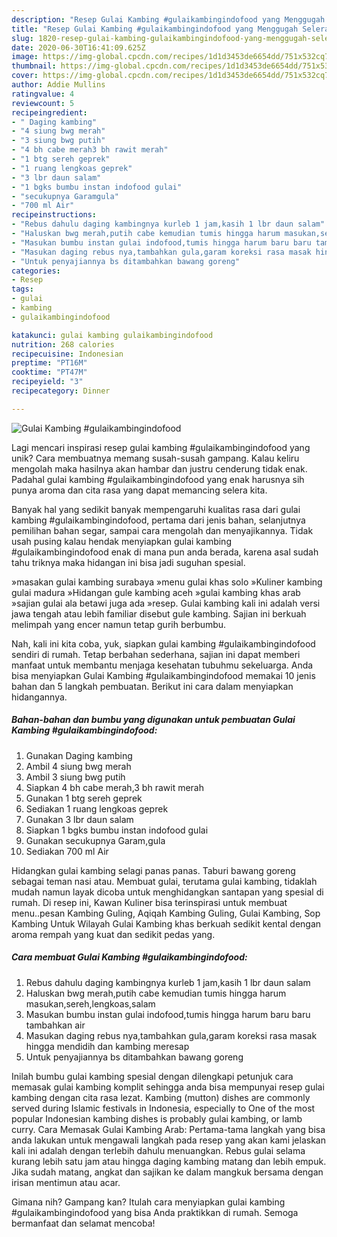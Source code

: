 ```yaml
---
description: "Resep Gulai Kambing #gulaikambingindofood yang Menggugah Selera"
title: "Resep Gulai Kambing #gulaikambingindofood yang Menggugah Selera"
slug: 1820-resep-gulai-kambing-gulaikambingindofood-yang-menggugah-selera
date: 2020-06-30T16:41:09.625Z
image: https://img-global.cpcdn.com/recipes/1d1d3453de6654dd/751x532cq70/gulai-kambing-gulaikambingindofood-foto-resep-utama.jpg
thumbnail: https://img-global.cpcdn.com/recipes/1d1d3453de6654dd/751x532cq70/gulai-kambing-gulaikambingindofood-foto-resep-utama.jpg
cover: https://img-global.cpcdn.com/recipes/1d1d3453de6654dd/751x532cq70/gulai-kambing-gulaikambingindofood-foto-resep-utama.jpg
author: Addie Mullins
ratingvalue: 4
reviewcount: 5
recipeingredient:
- " Daging kambing"
- "4 siung bwg merah"
- "3 siung bwg putih"
- "4 bh cabe merah3 bh rawit merah"
- "1 btg sereh geprek"
- "1 ruang lengkoas geprek"
- "3 lbr daun salam"
- "1 bgks bumbu instan indofood gulai"
- "secukupnya Garamgula"
- "700 ml Air"
recipeinstructions:
- "Rebus dahulu daging kambingnya kurleb 1 jam,kasih 1 lbr daun salam"
- "Haluskan bwg merah,putih cabe kemudian tumis hingga harum masukan,sereh,lengkoas,salam"
- "Masukan bumbu instan gulai indofood,tumis hingga harum baru baru tambahkan air"
- "Masukan daging rebus nya,tambahkan gula,garam koreksi rasa masak hingga mendidih dan kambing meresap"
- "Untuk penyajiannya bs ditambahkan bawang goreng"
categories:
- Resep
tags:
- gulai
- kambing
- gulaikambingindofood

katakunci: gulai kambing gulaikambingindofood 
nutrition: 268 calories
recipecuisine: Indonesian
preptime: "PT16M"
cooktime: "PT47M"
recipeyield: "3"
recipecategory: Dinner

---
```



![Gulai Kambing #gulaikambingindofood](https://img-global.cpcdn.com/recipes/1d1d3453de6654dd/751x532cq70/gulai-kambing-gulaikambingindofood-foto-resep-utama.jpg)

Lagi mencari inspirasi resep gulai kambing #gulaikambingindofood yang unik? Cara membuatnya memang susah-susah gampang. Kalau keliru mengolah maka hasilnya akan hambar dan justru cenderung tidak enak. Padahal gulai kambing #gulaikambingindofood yang enak harusnya sih punya aroma dan cita rasa yang dapat memancing selera kita.

Banyak hal yang sedikit banyak mempengaruhi kualitas rasa dari gulai kambing #gulaikambingindofood, pertama dari jenis bahan, selanjutnya pemilihan bahan segar, sampai cara mengolah dan menyajikannya. Tidak usah pusing kalau hendak menyiapkan gulai kambing #gulaikambingindofood enak di mana pun anda berada, karena asal sudah tahu triknya maka hidangan ini bisa jadi suguhan spesial.

»masakan gulai kambing surabaya »menu gulai khas solo »Kuliner kambing gulai madura »Hidangan gule kambing aceh »gulai kambing khas arab »sajian gulai ala betawi juga ada »resep. Gulai kambing kali ini adalah versi jawa tengah atau lebih familiar disebut gule kambing. Sajian ini berkuah melimpah yang encer namun tetap gurih berbumbu.


Nah, kali ini kita coba, yuk, siapkan gulai kambing #gulaikambingindofood sendiri di rumah. Tetap berbahan sederhana, sajian ini dapat memberi manfaat untuk membantu menjaga kesehatan tubuhmu sekeluarga. Anda bisa menyiapkan Gulai Kambing #gulaikambingindofood memakai 10 jenis bahan dan 5 langkah pembuatan. Berikut ini cara dalam menyiapkan hidangannya.

<!--inarticleads1-->

##### Bahan-bahan dan bumbu yang digunakan untuk pembuatan Gulai Kambing #gulaikambingindofood:

1. Gunakan  Daging kambing
1. Ambil 4 siung bwg merah
1. Ambil 3 siung bwg putih
1. Siapkan 4 bh cabe merah,3 bh rawit merah
1. Gunakan 1 btg sereh geprek
1. Sediakan 1 ruang lengkoas geprek
1. Gunakan 3 lbr daun salam
1. Siapkan 1 bgks bumbu instan indofood gulai
1. Gunakan secukupnya Garam,gula
1. Sediakan 700 ml Air


Hidangkan gulai kambing selagi panas panas. Taburi bawang goreng sebagai teman nasi atau. Membuat gulai, terutama gulai kambing, tidaklah mudah namun layak dicoba untuk menghidangkan santapan yang spesial di rumah. Di resep ini, Kawan Kuliner bisa terinspirasi untuk membuat menu..pesan Kambing Guling, Aqiqah Kambing Guling, Gulai Kambing, Sop Kambing Untuk Wilayah Gulai Kambing khas berkuah sedikit kental dengan aroma rempah yang kuat dan sedikit pedas yang. 

<!--inarticleads2-->

##### Cara membuat Gulai Kambing #gulaikambingindofood:

1. Rebus dahulu daging kambingnya kurleb 1 jam,kasih 1 lbr daun salam
1. Haluskan bwg merah,putih cabe kemudian tumis hingga harum masukan,sereh,lengkoas,salam
1. Masukan bumbu instan gulai indofood,tumis hingga harum baru baru tambahkan air
1. Masukan daging rebus nya,tambahkan gula,garam koreksi rasa masak hingga mendidih dan kambing meresap
1. Untuk penyajiannya bs ditambahkan bawang goreng


Inilah bumbu gulai kambing spesial dengan dilengkapi petunjuk cara memasak gulai kambing komplit sehingga anda bisa mempunyai resep gulai kambing dengan cita rasa lezat. Kambing (mutton) dishes are commonly served during Islamic festivals in Indonesia, especially to One of the most popular Indonesian kambing dishes is probably gulai kambing, or lamb curry. Cara Memasak Gulai Kambing Arab: Pertama-tama langkah yang bisa anda lakukan untuk mengawali langkah pada resep yang akan kami jelaskan kali ini adalah dengan terlebih dahulu menuangkan. Rebus gulai selama kurang lebih satu jam atau hingga daging kambing matang dan lebih empuk. Jika sudah matang, angkat dan sajikan ke dalam mangkuk bersama dengan irisan mentimun atau acar. 

Gimana nih? Gampang kan? Itulah cara menyiapkan gulai kambing #gulaikambingindofood yang bisa Anda praktikkan di rumah. Semoga bermanfaat dan selamat mencoba!
